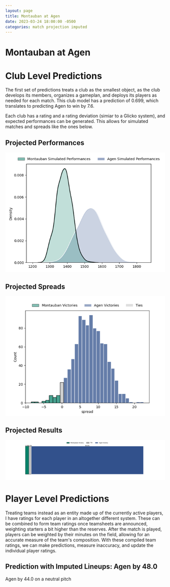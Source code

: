 ```yaml
---  
layout: page  
title: Montauban at Agen  
date: 2023-03-24 18:00:00 -0500  
categories: match projection imputed  
---
```

# Montauban at Agen

# Club Level Predictions


The first set of predictions treats a club as the smallest object, as the club develops its members, organizes a gameplan, and deploys its players as needed for each match. This club model has a prediction of 0.699, which translates to predicting Agen to win by 7.6.

Each club has a rating and a rating deviation (simiar to a Glicko system), and expected performances can be generated. This allows for simulated matches and spreads like the ones below.
## Projected Performances


![Projected Performances](plots/performances_2023-03-24-Agen-Montauban.png)
## Projected Spreads


![Projected Spreads](plots/spreads_2023-03-24-Agen-Montauban.png)
## Projected Results


![Projected Results](plots/resultbar_2023-03-24-Agen-Montauban.png)
# Player Level Predictions


Treating teams instead as an entity made up of the currently active players, I have ratings for each player in an altogether different system. These can be combined to form team ratings once teamsheets are announced, weighting starters a bit higher than the reserves. After the match is played, players can be weighted by their minutes on the field, allowing for an accurate measure of the team's composition. With these compiled team ratings, we can make predictions, measure inaccuracy, and update the individual player ratings.
## Prediction with Imputed Lineups: Agen by 48.0


Agen by 44.0 on a neutral pitch

